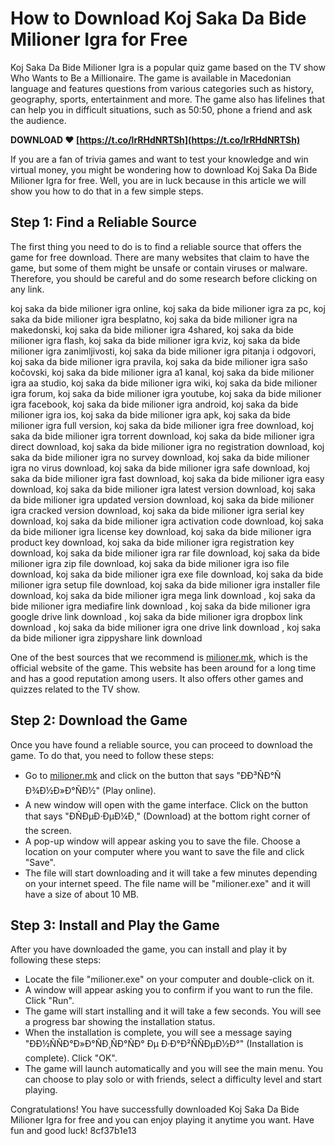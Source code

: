 
 
# How to Download Koj Saka Da Bide Milioner Igra for Free
 
Koj Saka Da Bide Milioner Igra is a popular quiz game based on the TV show Who Wants to Be a Millionaire. The game is available in Macedonian language and features questions from various categories such as history, geography, sports, entertainment and more. The game also has lifelines that can help you in difficult situations, such as 50:50, phone a friend and ask the audience.
 
**DOWNLOAD ❤ [https://t.co/lrRHdNRTSh](https://t.co/lrRHdNRTSh)**


 
If you are a fan of trivia games and want to test your knowledge and win virtual money, you might be wondering how to download Koj Saka Da Bide Milioner Igra for free. Well, you are in luck because in this article we will show you how to do that in a few simple steps.
 
## Step 1: Find a Reliable Source
 
The first thing you need to do is to find a reliable source that offers the game for free download. There are many websites that claim to have the game, but some of them might be unsafe or contain viruses or malware. Therefore, you should be careful and do some research before clicking on any link.
 
koj saka da bide milioner igra online,  koj saka da bide milioner igra za pc,  koj saka da bide milioner igra besplatno,  koj saka da bide milioner igra na makedonski,  koj saka da bide milioner igra 4shared,  koj saka da bide milioner igra flash,  koj saka da bide milioner igra kviz,  koj saka da bide milioner igra zanimljivosti,  koj saka da bide milioner igra pitanja i odgovori,  koj saka da bide milioner igra pravila,  koj saka da bide milioner igra sašo kočovski,  koj saka da bide milioner igra a1 kanal,  koj saka da bide milioner igra aa studio,  koj saka da bide milioner igra wiki,  koj saka da bide milioner igra forum,  koj saka da bide milioner igra youtube,  koj saka da bide milioner igra facebook,  koj saka da bide milioner igra android,  koj saka da bide milioner igra ios,  koj saka da bide milioner igra apk,  koj saka da bide milioner igra full version,  koj saka da bide milioner igra free download,  koj saka da bide milioner igra torrent download,  koj saka da bide milioner igra direct download,  koj saka da bide milioner igra no registration download,  koj saka da bide milioner igra no survey download,  koj saka da bide milioner igra no virus download,  koj saka da bide milioner igra safe download,  koj saka da bide milioner igra fast download,  koj saka da bide milioner igra easy download,  koj saka da bide milioner igra latest version download,  koj saka da bide milioner igra updated version download,  koj saka da bide milioner igra cracked version download,  koj saka da bide milioner igra serial key download,  koj saka da bide milioner igra activation code download,  koj saka da bide milioner igra license key download,  koj saka da bide milioner igra product key download,  koj saka da bide milioner igra registration key download,  koj saka da bide milioner igra rar file download,  koj saka da bide milioner igra zip file download,  koj saka da bide milioner igra iso file download,  koj saka da bide milioner igra exe file download,  koj saka da bide milioner igra setup file download,  koj saka da bide milioner igra installer file download,  koj saka da bide milioner igra mega link download ,  koj saka da bide milioner igra mediafire link download ,  koj saka da bide milioner igra google drive link download ,  koj saka da bide milioner igra dropbox link download ,  koj saka da bide milioner igra one drive link download ,  koj saka da bide milioner igra zippyshare link download
 
One of the best sources that we recommend is [milioner.mk](https://www.milioner.mk/), which is the official website of the game. This website has been around for a long time and has a good reputation among users. It also offers other games and quizzes related to the TV show.
 
## Step 2: Download the Game
 
Once you have found a reliable source, you can proceed to download the game. To do that, you need to follow these steps:
 
- Go to [milioner.mk](https://www.milioner.mk/) and click on the button that says "ÐÐ³ÑÐ°Ñ Ð¾Ð½Ð»Ð°ÑÐ½" (Play online).
- A new window will open with the game interface. Click on the button that says "ÐÑÐµÐ·ÐµÐ¼Ð¸" (Download) at the bottom right corner of the screen.
- A pop-up window will appear asking you to save the file. Choose a location on your computer where you want to save the file and click "Save".
- The file will start downloading and it will take a few minutes depending on your internet speed. The file name will be "milioner.exe" and it will have a size of about 10 MB.

## Step 3: Install and Play the Game
 
After you have downloaded the game, you can install and play it by following these steps:

- Locate the file "milioner.exe" on your computer and double-click on it.
- A window will appear asking you to confirm if you want to run the file. Click "Run".
- The game will start installing and it will take a few seconds. You will see a progress bar showing the installation status.
- When the installation is complete, you will see a message saying "ÐÐ½ÑÑÐ°Ð»Ð°ÑÐ¸ÑÐ°ÑÐ° Ðµ Ð·Ð°Ð²ÑÑÐµÐ½Ð°" (Installation is complete). Click "OK".
- The game will launch automatically and you will see the main menu. You can choose to play solo or with friends, select a difficulty level and start playing.

Congratulations! You have successfully downloaded Koj Saka Da Bide Milioner Igra for free and you can enjoy playing it anytime you want. Have fun and good luck!
 8cf37b1e13
 
